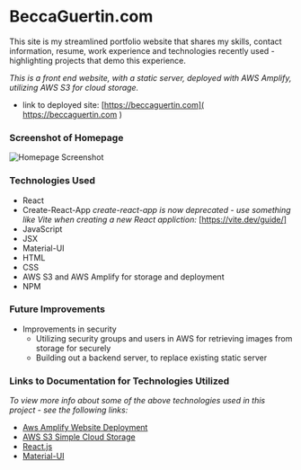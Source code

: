 # BeccaGuertin.com

This site is my streamlined portfolio website that shares my skills, contact information, resume, work experience and technologies recently used - highlighting projects that demo this experience. 

_This is a front end website, with a static server, deployed with AWS Amplify, utilizing AWS S3 for cloud storage._

- link to deployed site: [https://beccaguertin.com]( https://beccaguertin.com )

### Screenshot of Homepage

![Homepage Screenshot](./src/assets/images/www.beccaguertin.com_.png)

### Technologies Used
- React
- Create-React-App _create-react-app is now deprecated - use something like Vite when creating a new React appliction:_ [https://vite.dev/guide/]
- JavaScript
- JSX
- Material-UI
- HTML
- CSS
- AWS S3 and AWS Amplify for storage and deployment
- NPM

### Future Improvements
- Improvements in security
    - Utilizing security groups and users in AWS for retrieving images from storage for securely
    - Building out a backend server, to replace existing static server


### Links to Documentation for Technologies Utilized
_To view more info about some of the above technologies used in this project - see the following links:_

- [Aws Amplify Website Deployment](https://docs.amplify.aws/)
- [AWS S3 Simple Cloud Storage](https://docs.aws.amazon.com/s3/)
- [React.js](https://react.dev/)
- [Material-UI](https://mui.com/material-ui/getting-started/)

